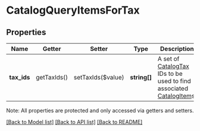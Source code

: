 # CatalogQueryItemsForTax

## Properties
Name | Getter | Setter | Type | Description | Notes
------------ | ------------- | ------------- | ------------- | ------------- | -------------
**tax_ids** | getTaxIds() | setTaxIds($value) | **string[]** | A set of [CatalogTax](#type-catalogtax) IDs to be used to find associated [CatalogItem](#type-catalogitem)s. | 

Note: All properties are protected and only accessed via getters and setters.

[[Back to Model list]](../../README.md#documentation-for-models) [[Back to API list]](../../README.md#documentation-for-api-endpoints) [[Back to README]](../../README.md)

